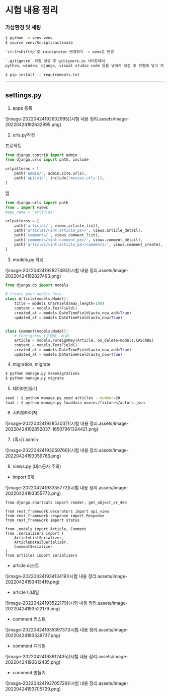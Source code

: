 # 시험 내용 정리

### 가상환경 및 세팅

```bash
$ python -m venv venv
$ source venv/Scripts/activate

`ctrl+shift+p`로 interpreter 변경하기 -> venv로 변경

`.gitignore` 파일 생성 후 gitignore.io 사이트에서 
python, window, django, visual studio code 등을 넣어서 생성 후 파일에 넣고 저장

$ pip install -r requirements.txt
```

---

## settings.py

1. apps 등록

![image-20220424192632995](시험 내용 정리.assets/image-20220424192632995.png)



2. urls.py작성

프로젝트

``` python
from django.contrib import admin
from django.urls import path, include

urlpatterns = [
    path('admin/', admin.site.urls),
    path('api/v1/', include('movies.urls')),
]
```

앱

``` python
from django.urls import path
from . import views
#app_name = 'articles'

urlpatterns = [
    path('articles/', views.article_list),
    path('articles/<int:article_pk>/', views.article_detail),
    path('comments/', views.comment_list),
    path('comments/<int:comment_pk>/', views.comment_detail),
    path('articles/<int:article_pk>/comments/', views.comment_create),
]
```



3. models.py 작성

![image-20220424192827493](시험 내용 정리.assets/image-20220424192827493.png)

``` python
from django.db import models

# Create your models here.
class Article(models.Model):
    title = models.CharField(max_length=100)
    content = models.TextField()
    created_at = models.DateTimeField(auto_now_add=True)
    updated_at = models.DateTimeField(auto_now=True)


class Comment(models.Model):
    # ForeignKey (모델명, 속성)
    article = models.ForeignKey(Article, on_delete=models.CASCADE)
    content = models.TextField()
    created_at = models.DateTimeField(auto_now_add=True)
    updated_at = models.DateTimeField(auto_now=True)
```



4. migration, migrate

``` bash
$ python manage.py makemigrations
$ python manage.py migrate
```



5. 데이터만들기

``` bash
seed : $ python manage.py seed articles --number=20
load : $ python manage.py loaddata movies/fixtures/actors.json
```

6. 시리얼라이저

![image-20220424192852037](시험 내용 정리.assets/image-20220424192852037-16507961324421.png)



7. (혹시) admin

![image-20220424193059766](시험 내용 정리.assets/image-20220424193059766.png)



8. views.py (대소문자 주의)

* import 6개

![image-20220424193355772](시험 내용 정리.assets/image-20220424193355772.png)

``` pyhon
from django.shortcuts import render, get_object_or_404

from rest_framework.decorators import api_view
from rest_framework.response import Response
from rest_framework import status

from .models import Article, Comment
from .serializers import (
    ArticleListSerializer, 
    ArticleDetailSerializer,
    CommentSerializer
)
from articles import serializers
```



* article 리스트 

![image-20220424193413419](시험 내용 정리.assets/image-20220424193413419.png)



* article 디테일 

![image-20220424193522179](시험 내용 정리.assets/image-20220424193522179.png)



* comment 리스트

![image-20220424193539737](시험 내용 정리.assets/image-20220424193539737.png)



* comment 디테일

![image-20220424193612435](시험 내용 정리.assets/image-20220424193612435.png)



* comment 만들기

![image-20220424193705729](시험 내용 정리.assets/image-20220424193705729.png)
